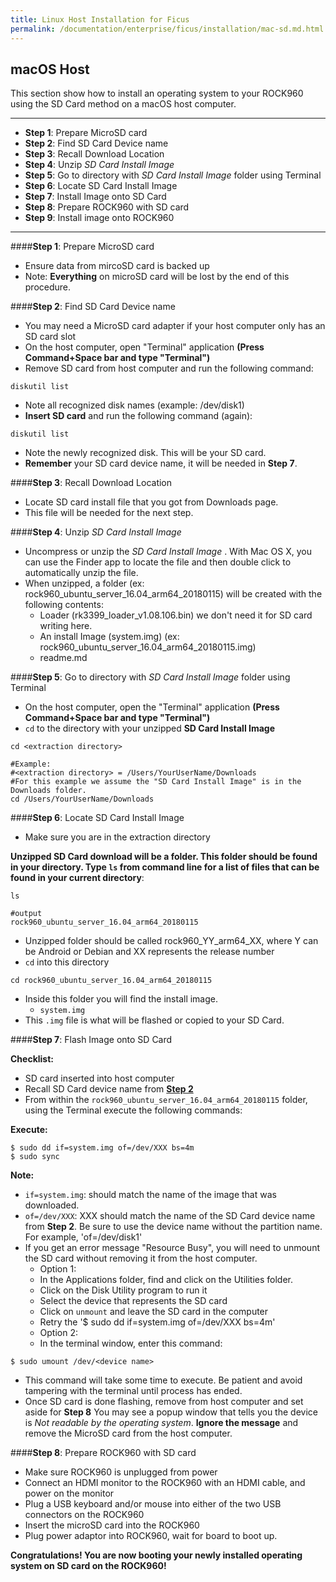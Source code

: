 ```yaml
---
title: Linux Host Installation for Ficus
permalink: /documentation/enterprise/ficus/installation/mac-sd.md.html
---
```


## macOS Host

This section show how to install an operating system to your ROCK960 using the SD Card method on a macOS host computer.
***

- **Step 1**: Prepare MicroSD card
- **Step 2**: Find SD Card Device name
- **Step 3**: Recall Download Location
- **Step 4**: Unzip _SD Card Install Image_
- **Step 5**: Go to directory with _SD Card Install Image_ folder using Terminal
- **Step 6**: Locate SD Card Install Image
- **Step 7**: Install Image onto SD Card
- **Step 8**: Prepare ROCK960 with SD card
- **Step 9**: Install image onto ROCK960

***

####**Step 1**: Prepare MicroSD card

- Ensure data from mircoSD card is backed up
- Note: **Everything** on microSD card will be lost by the end of this procedure.

####**Step 2**: Find SD Card Device name

- You may need a MicroSD card adapter if your host computer only has an SD card slot
- On the host computer, open "Terminal" application **(Press Command+Space bar and type "Terminal")**
- Remove SD card from host computer and run the following command:
```shell
diskutil list
```
- Note all recognized disk names (example: /dev/disk1)
- **Insert SD card** and run the following command (again):
```shell
diskutil list
```
- Note the newly recognized disk. This will be your SD card.
- **Remember** your SD card device name, it will be needed in **Step 7**.

####**Step 3**: Recall Download Location

- Locate SD card install file that you got from Downloads page.
- This file will be needed for the next step.

####**Step 4**: Unzip _SD Card Install Image_

- Uncompress or unzip the _SD Card Install Image_ . With Mac OS X, you can use the Finder app to locate the file and then double click to automatically unzip the file.
- When unzipped, a folder (ex: rock960_ubuntu_server_16.04_arm64_20180115) will be created with the following contents:
   - Loader (rk3399_loader_v1.08.106.bin) we don't need it for SD card writing here.
   - An install Image (system.img) (ex: rock960_ubuntu_server_16.04_arm64_20180115.img)
   - readme.md

####**Step 5**: Go to directory with _SD Card Install Image_ folder using Terminal

- On the host computer, open the "Terminal" application **(Press Command+Space bar and type "Terminal")**
- `cd` to the directory with your unzipped **SD Card Install Image**

```shell
cd <extraction directory>

#Example:
#<extraction directory> = /Users/YourUserName/Downloads
#For this example we assume the "SD Card Install Image" is in the Downloads folder.
cd /Users/YourUserName/Downloads
```

####**Step 6**: Locate SD Card Install Image

- Make sure you are in the extraction directory

**Unzipped SD Card download will be a folder. This folder should be found in your directory. Type `ls` from command line for a list of files that can be found in your current directory**:

```shell
ls

#output
rock960_ubuntu_server_16.04_arm64_20180115
```

- Unzipped folder should be called rock960_YY_arm64_XX, where Y can be Android or Debian and XX represents the release number
- `cd` into this directory

```shell
cd rock960_ubuntu_server_16.04_arm64_20180115
```

- Inside this folder you will find the install image.
   - `system.img`
- This `.img` file is what will be flashed or copied to your SD Card.

####**Step 7**: Flash Image onto SD Card

**Checklist:**

- SD card inserted into host computer
- Recall SD Card device name from [**Step 2**]()
- From within the `rock960_ubuntu_server_16.04_arm64_20180115` folder, using the Terminal execute the following commands:

**Execute:**

```shell
$ sudo dd if=system.img of=/dev/XXX bs=4m
$ sudo sync
```

**Note:**

- `if=system.img`: should match the name of the image that was downloaded.
- `of=/dev/XXX`: XXX should match the name of the SD Card device name from **Step 2**. Be sure to use the device name without the partition name. For example, 'of=/dev/disk1'
- If you get an error message "Resource Busy", you will need to unmount the SD card without removing it from the host computer.
  - Option 1:
  - In the Applications folder, find and click on the Utilities folder.
  - Click on the Disk Utility program to run it
  - Select the device that represents the SD card
  - Click on `unmount` and leave the SD card in the computer
  - Retry the '$ sudo dd if=system.img of=/dev/XXX bs=4m'
  - Option 2:
  - In the terminal window, enter this command:
```shell
$ sudo umount /dev/<device name>
```

- This command will take some time to execute. Be patient and avoid tampering with the terminal until process has ended.
- Once SD card is done flashing, remove from host computer and set aside for **Step 8** You may see a popup window that tells you the device is _Not readable by the operating system_. **Ignore the message** and remove the MicroSD card from the host computer.

####**Step 8**: Prepare ROCK960 with SD card

- Make sure ROCK960 is unplugged from power
- Connect an HDMI monitor to the ROCK960 with an HDMI cable, and power on the monitor
- Plug a USB keyboard and/or mouse into either of the two USB connectors on the ROCK960
- Insert the microSD card into the ROCK960
- Plug power adaptor into ROCK960, wait for board to boot up.

**Congratulations! You are now booting your newly installed operating system on SD card on the ROCK960!**
